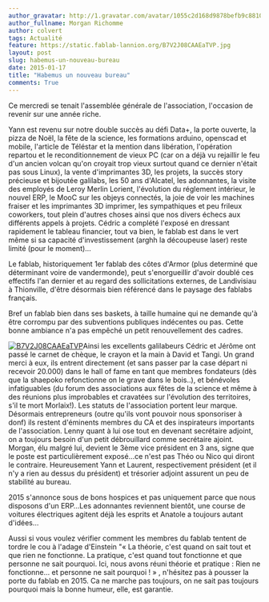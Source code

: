 ```yaml
---
author_gravatar: http://1.gravatar.com/avatar/1055c2d168d9878befb9c8810eda96dc?s=96&d=mm&r=g
author_fullname: Morgan Richomme
author: colvert
tags: Actualité
feature: https://static.fablab-lannion.org/B7V2J08CAAEaTVP.jpg
layout: post
slug: habemus-un-nouveau-bureau
date: 2015-01-17
title: "Habemus un nouveau bureau"
comments: True
---
```

Ce mercredi se tenait l'assemblée générale de l'association, l'occasion de
revenir sur une année riche.

Yann est revenu sur notre double succès au défi Data+, la porte ouverte, la
pizza de Noël, la fête de la science, les formations arduino, openscad et
mobile, l'article de Téléstar et la mention dans libération, l'opération
repartou et le reconditionnement de vieux PC (car on a déjà vu rejaillir le
feu d'un ancien volcan qu'on croyait trop vieux surtout quand ce dernier
n'était pas sous Linux), la vente d'imprimantes 3D, les projets, la succès
story précieuse et bijoutée galilabs, les 50 ans d'Alcatel, les adonnantes, la
visite des employés de Leroy Merlin Lorient, l'évolution du réglement
intérieur, le nouvel ERP, le MooC sur les objeys connectés, la joie de voir
les machines fraiser et les imprimantes 3D imprimer, les sympathiques et peu
frileux coworkers, tout plein d'autres choses ainsi que nos divers échecs aux
différents appels à projets. Cédric a complété l'exposé en dressant rapidement
le tableau financier, tout va bien, le fablab est dans le vert même si sa
capacité d'investissement (arghh la découpeuse laser) reste limité (pour le
moment)…

Le fablab, historiquement 1er fablab des côtes d'Armor (plus determiné que
déterminant voire de vandermonde), peut s'enorgueillir d'avoir doublé ces
effectifs l'an dernier et au regard des sollicitations externes, de
Landivisiau à Thionville, d'être désormais bien référencé dans le paysage des
fablabs français.

Bref un fablab bien dans ses baskets, à taille humaine qui ne demande qu'à
être corrompu par des subventions publiques indécentes ou pas. Cette bonne
ambiance n'a pas empêché un petit renouvellement des cadres.

[![B7V2J08CAAEaTVP](https://static.fablab-lannion.org/B7V2J08CAAEaTVP.jpg)](https://static.fablab-lannion.org/B7V2J08CAAEaTVP.jpg)Ainsi
les excellents galilabeurs Cédric et Jérôme ont passé le carnet de chèque, le
crayon et la main à David et Tangi. Un grand merci à eux, ils entrent
directement (et sans passer par la case départ ni recevoir 20.000) dans le
hall of fame en tant que membres fondateurs (dès que la shaepoko refonctionne
on le grave dans le bois..), et bénévoles infatiguables (du forum des
associations aux fêtes de la science et même à des réunions plus improbables
et cravatées sur l'évolution des territoires, s'il te mort Morlaix!). Les
statuts de l'association portent leur marque. Désormais entrepreneurs (outre
qu'ils vont pouvoir nous sponsoriser à donf) ils restent d'éminents membres du
CA et des inspirateurs importants de l'association. Lenny quant à lui ose tout
en devenant secrétaire adjoint, on a toujours besoin d'un petit débrouillard
comme secrétaire ajoint. Morgan, élu malgré lui, devient le 3ème vice
président en 3 ans, signe que le poste est particulièrement exposé…ce n'est
pas Théo ou Nico qui diront le contraire. Heureusement Yann et Laurent,
respectivement président (et il n'y a rien au dessus du président) et
trésorier adjoint assurent un peu de stabilité au bureau.

2015 s'annonce sous de bons hospices et pas uniquement parce que nous
disposons d'un ERP…Les adonnantes reviennent bientôt, une course de voitures
électriques agitent déjà les esprits et Anatole a toujours autant d'idées…

Aussi si vous voulez vérifier comment les membres du fablab tentent de tordre
le cou à l'adage d'Einstein "« La théorie, c'est quand on sait tout et que
rien ne fonctionne. La pratique, c'est quand tout fonctionne et que personne
ne sait pourquoi. Ici, nous avons réuni théorie et pratique : Rien ne
fonctionne… et personne ne sait pourquoi ! » , n'hésitez pas à pousser la
porte du fablab en 2015. Ca ne marche pas toujours, on ne sait pas toujours
pourquoi mais la bonne humeur, elle, est garantie.




